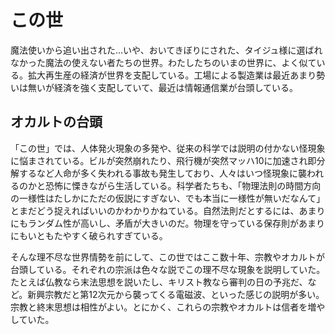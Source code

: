 # この世
魔法使いから追い出された…いや、おいてきぼりにされた、タイジュ様に選ばれなかった魔法の使えない者たちの世界。わたしたちのいまの世界に、よく似ている。拡大再生産の経済が世界を支配している。工場による製造業は最近あまり勢いは無いが経済を強く支配していて、最近は情報通信業が台頭している。

## オカルトの台頭

「この世」では、人体発火現象の多発や、従来の科学では説明の付かない怪現象に悩まされている。ビルが突然崩れたり、飛行機が突然マッハ10に加速され即分解するなど人命が多く失われる事故も発生しており、人々はいつ怪現象に襲われるのかと恐怖に慄きながら生活している。科学者たちも、「物理法則の時間方向の一様性はたしかにただの仮説にすぎない、でも本当に一様性が無いだなんて」とまだどう捉えればいいのかわかりかねている。自然法則だとするには、あまりにもランダム性が高いし、矛盾が大きいのだ。物理を守っている保存則があまりにもいともたやすく破られすぎている。

そんな理不尽な世界情勢を前にして、この世ではここ数十年、宗教やオカルトが台頭している。それぞれの宗派は色々な説でこの理不尽な現象を説明していた。たとえば仏教なら末法思想を説いたし、キリスト教なら審判の日の予兆だ、など。新興宗教だと第12次元から襲ってくる電磁波、といった感じの説明が多い。宗教と終末思想は相性がよい。とにかく、これらの宗教やオカルトは信者を増やしていた。

<!-- 物語の構造だけみると、理不尽な呪いの原因へ近づいていく「リング」みたいな感じになるという気がする -->
